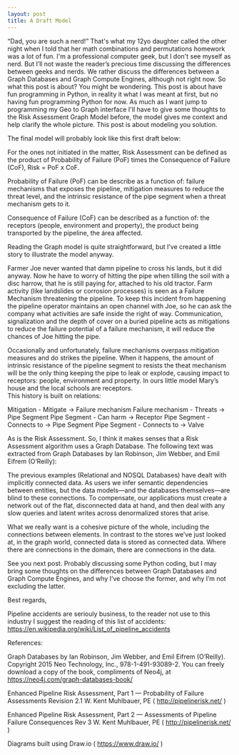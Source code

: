 ```yaml
---
layout: post
title: A Draft Model
---
```


“Dad, you are such a nerd!” That's what my 12yo daughter called the other night when I told that her math combinations and permutations homework was a lot of fun.  I'm a professional computer geek, but I don't see myself as nerd. But I’ll not waste the reader’s precious time discussing the differences between geeks and nerds. We rather discuss the differences between a Graph Databases and Graph Compute Engines, although not right now.
So what this post is about? You might be wondering. This post is about have fun programming in Python, in reality it what I was meant at first, but no having fun programming Python for now. As much as I want jump to programming my Geo to Graph interface I'll have to give some thoughts to the Risk Assessment Graph Model before, the model gives me context and help clarify the whole picture. This post is about modeling you solution.

The final model will probably look like this first draft below:



For the ones not initiated in the matter, Risk Assessment can be defined as the product of Probability of Failure (PoF) times the Consequence of Failure (CoF), Risk = PoF x CoF.

Probability of Failure (PoF) can be describe as a function of: failure mechanisms that exposes the pipeline, mitigation measures to reduce the threat level, and the intrinsic resistance of the pipe segment when a threat mechanism gets to it.

Consequence of Failure (CoF) can be described as a function of: the receptors (people, environment and property), the product being transported by the pipeline, the área affected.  

Reading the Graph model is quite straightforward, but I’ve created a little story to illustrate the model anyway.

Farmer Joe never wanted that damn pipeline to cross his lands, but it did anyway.  Now he have to worry of hitting the pipe when tilling the soil with a disc harrow, that he is still paying for, attached to his old tractor.  Farm activity (like landslides or corrosion processes) is seen as a Failure Mechanism threatening the pipeline. To keep this incident from happening the pipeline operator maintains an open channel with Joe, so he can ask the company what activities are safe inside the right of way.  Communication, signalization and the depth of cover on a buried pipeline acts as mitigations to reduce the failure potential of a failure mechanism, it will reduce the chances of Joe hitting the pipe.  

Occasionally and unfortunately, failure mechanisms overpass mitigation measures and do strikes the pipeline.  When it happens, the amount of intrinsic resistance of the pipeline segment to resists the theat mechanism will be the only thing keeping the pipe to leak or explode, causing impact to receptors: people, environment and property. In ours little model Mary’s house and the local schools are receptors.  
This history is built on relations:

Mitigation - Mitigate -> Failure mechanism
Failure mechanism - Threats -> Pipe Segment
Pipe Segment - Can harm -> Receptor
Pipe Segment - Connects to -> Pipe Segment
Pipe Segment - Connects to -> Valve

As is the Risk Assessment. So, I think it makes senses that a Risk Assessment algorithm uses a Graph Database. The following text was extracted from Graph Databases by Ian Robinson, Jim Webber, and Emil Eifrem (O’Reilly):

The previous examples (Relational and NOSQL Databases) have dealt with implicitly connected data. As users we infer semantic dependencies between entities, but the data models—and the databases themselves—are blind to these connections. To compensate, our applications must
create a network out of the flat, disconnected data at hand, and then deal with any slow queries and latent writes across denormalized stores that arise. 

What we really want is a cohesive picture of the whole, including the connections between elements. In contrast to the stores we’ve just looked at, in the graph world, connected data is stored as connected data. Where there are connections in the domain, there are connections in the data.

See you next post.  Probably discussing some Python coding, but I may bring some thoughts on the differences between Graph Databases and Graph Compute Engines, and why I’ve choose the former, and why I’m not excluding the latter.

Best regards,

Pipeline accidents are seriouly business, to the reader not use to this industry I suggest the reading of this list of accidents:  https://en.wikipedia.org/wiki/List_of_pipeline_accidents

References:

Graph Databases by Ian Robinson, Jim Webber, and Emil Eifrem (O’Reilly). Copyright 2015 Neo Technology, Inc., 978-1-491-93089-2.  You can freely download a copy of the book, compliments of Neo4j, at https://neo4j.com/graph-databases-book/

Enhanced Pipeline Risk Assessment, Part 1 — Probability of Failure Assessments Revision 2.1 W. Kent Muhlbauer, PE ( http://pipelinerisk.net/ )

Enhanced Pipeline Risk Assessment, Part 2 — Assessments of Pipeline Failure Consequences Rev 3 W. Kent Muhlbauer, PE ( http://pipelinerisk.net/ )

Diagrams built using Draw.io ( https://www.draw.io/ )
